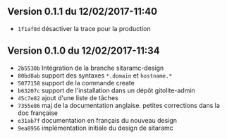 ## Version 0.1.1 du 12/02/2017-11:40

* `1f1af8d` désactiver la trace pour la production

## Version 0.1.0 du 12/02/2017-11:34

* `2b5530b` Intégration de la branche sitaramc-design
* `80bd8ab` support des syntaxes `*.domain` et `hostname.*`
* `5077158` support de la commande create
* `b63207c` support de l'installation dans un dépôt gitolite-admin
* `45c7e82` ajout d'une liste de tâches
* `7355e86` maj de la documentation anglaise. petites corrections dans la doc française
* `e31ab7f` documentation en français du nouveau design
* `9ea8956` implémentation initiale du design de sitaramc
